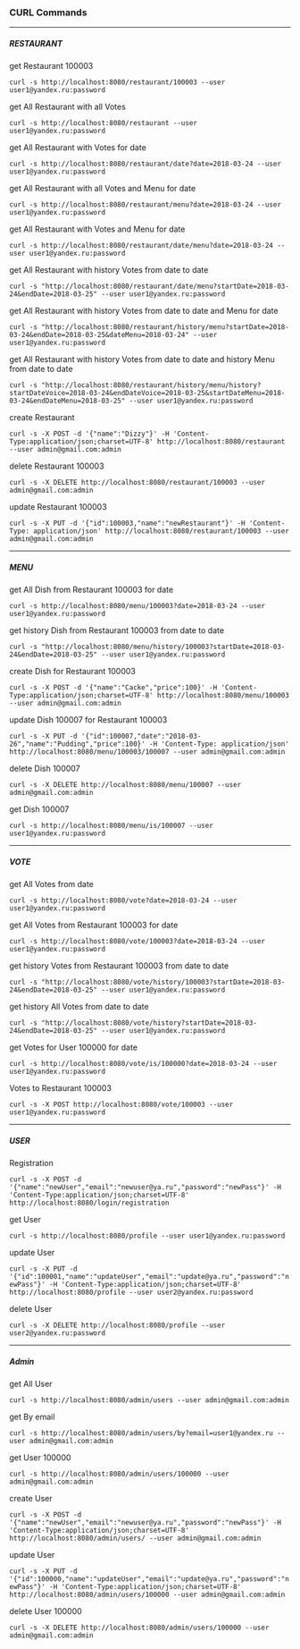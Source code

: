 ### CURL Commands

---
##### RESTAURANT

get Restaurant 100003

`curl -s http://localhost:8080/restaurant/100003 --user user1@yandex.ru:password`


get All Restaurant with all Votes

`curl -s http://localhost:8080/restaurant --user user1@yandex.ru:password`


get All Restaurant with Votes for date

`curl -s http://localhost:8080/restaurant/date?date=2018-03-24 --user user1@yandex.ru:password`


get All Restaurant with all Votes and Menu for date

`curl -s http://localhost:8080/restaurant/menu?date=2018-03-24 --user user1@yandex.ru:password`


get All Restaurant with Votes and Menu for date

`curl -s http://localhost:8080/restaurant/date/menu?date=2018-03-24 --user user1@yandex.ru:password`


get All Restaurant with history Votes from date to date

`curl -s "http://localhost:8080/restaurant/date/menu?startDate=2018-03-24&endDate=2018-03-25" --user user1@yandex.ru:password`


get All Restaurant with history Votes from date to date and Menu for date

`curl -s "http://localhost:8080/restaurant/history/menu?startDate=2018-03-24&endDate=2018-03-25&dateMenu=2018-03-24" --user user1@yandex.ru:password`


get All Restaurant with history Votes from date to date and history Menu from date to date 

`curl -s "http://localhost:8080/restaurant/history/menu/history?startDateVoice=2018-03-24&endDateVoice=2018-03-25&startDateMenu=2018-03-24&endDateMenu=2018-03-25" --user user1@yandex.ru:password`


create Restaurant

`curl -s -X POST -d '{"name":"Dizzy"}' -H 'Content-Type:application/json;charset=UTF-8' http://localhost:8080/restaurant --user admin@gmail.com:admin`


delete Restaurant 100003

`curl -s -X DELETE http://localhost:8080/restaurant/100003 --user admin@gmail.com:admin`


update Restaurant 100003

`curl -s -X PUT -d '{"id":100003,"name":"newRestaurant"}' -H 'Content-Type: application/json' http://localhost:8080/restaurant/100003 --user admin@gmail.com:admin`


---
##### MENU


get All Dish from Restaurant 100003 for date

`curl -s http://localhost:8080/menu/100003?date=2018-03-24 --user user1@yandex.ru:password`


get history Dish from Restaurant 100003 from date to date

`curl -s "http://localhost:8080/menu/history/100003?startDate=2018-03-24&endDate=2018-03-25" --user user1@yandex.ru:password`


create Dish for Restaurant 100003

`curl -s -X POST -d '{"name":"Cacke","price":100}' -H 'Content-Type:application/json;charset=UTF-8' http://localhost:8080/menu/100003 --user admin@gmail.com:admin`


update Dish 100007 for Restaurant 100003

`curl -s -X PUT -d '{"id":100007,"date":"2018-03-26","name":"Pudding","price":100}' -H 'Content-Type: application/json' http://localhost:8080/menu/100003/100007 --user admin@gmail.com:admin`


delete Dish 100007

`curl -s -X DELETE http://localhost:8080/menu/100007 --user admin@gmail.com:admin`


get Dish 100007

`curl -s http://localhost:8080/menu/is/100007 --user user1@yandex.ru:password`


---
##### VOTE

get All Votes from date

`curl -s http://localhost:8080/vote?date=2018-03-24 --user user1@yandex.ru:password`


get All Votes from Restaurant 100003 for date

`curl -s http://localhost:8080/vote/100003?date=2018-03-24 --user user1@yandex.ru:password`


get history Votes from Restaurant 100003 from date to date

`curl -s "http://localhost:8080/vote/history/100003?startDate=2018-03-24&endDate=2018-03-25" --user user1@yandex.ru:password`


get history All Votes from date to date

`curl -s "http://localhost:8080/vote/history?startDate=2018-03-24&endDate=2018-03-25" --user user1@yandex.ru:password`


get Votes for User 100000 for date

`curl -s http://localhost:8080/vote/is/100000?date=2018-03-24 --user user1@yandex.ru:password`


Votes to Restaurant 100003

`curl -s -X POST http://localhost:8080/vote/100003 --user user1@yandex.ru:password`


---
##### USER

Registration

`curl -s -X POST -d '{"name":"newUser","email":"newuser@ya.ru","password":"newPass"}' -H 'Content-Type:application/json;charset=UTF-8' http://localhost:8080/login/registration`


get User

`curl -s http://localhost:8080/profile --user user1@yandex.ru:password`


update User

`curl -s -X PUT -d '{"id":100001,"name":"updateUser","email":"update@ya.ru","password":"newPass"}' -H 'Content-Type:application/json;charset=UTF-8' http://localhost:8080/profile --user user2@yandex.ru:password`


delete User

`curl -s -X DELETE http://localhost:8080/profile --user user2@yandex.ru:password`


---
##### Admin

get All User

`curl -s http://localhost:8080/admin/users --user admin@gmail.com:admin`


get By email

`curl -s http://localhost:8080/admin/users/by?email=user1@yandex.ru --user admin@gmail.com:admin`


get User 100000

`curl -s http://localhost:8080/admin/users/100000 --user admin@gmail.com:admin`


create User

`curl -s -X POST -d '{"name":"newUser","email":"newuser@ya.ru","password":"newPass"}' -H 'Content-Type:application/json;charset=UTF-8' http://localhost:8080/admin/users/ --user admin@gmail.com:admin`


update User

`curl -s -X PUT -d '{"id":100000,"name":"updateUser","email":"update@ya.ru","password":"newPass"}' -H 'Content-Type:application/json;charset=UTF-8' http://localhost:8080/admin/users/100000 --user admin@gmail.com:admin`


delete User 100000

`curl -s -X DELETE http://localhost:8080/admin/users/100000 --user admin@gmail.com:admin`